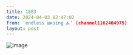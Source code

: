 ```yaml
---
title: 1883
date: 2024-04-03 02:47:02
from: 'endless шизing ⍼' (channel1162404975)
layout: post
---
```


![image](photos/photo_296@03-04-2024_02-47-02.jpg)


